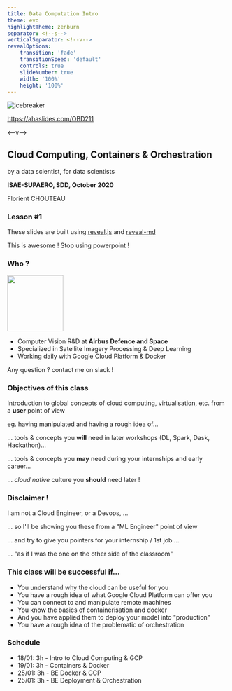```yaml
---
title: Data Computation Intro
theme: evo
highlightTheme: zenburn
separator: <!--s-->
verticalSeparator: <!--v-->
revealOptions:
    transition: 'fade'
    transitionSpeed: 'default'
    controls: true
    slideNumber: true
    width: '100%'
    height: '100%'
---
```


![icebreaker](https://i.imgur.com/wLSuwQQ.gif)

https://ahaslides.com/OBD211

<--v-->

## Cloud Computing, Containers & Orchestration

by a data scientist, for data scientists

**ISAE-SUPAERO, SDD, October 2020**

Florient CHOUTEAU

<!--v-->
<!-- .slide: data-background="http://i.giphy.com/90F8aUepslB84.gif" -->

### Lesson #1

These slides are built using [reveal.js](https://revealjs.com) and [reveal-md](
https://github.com/webpro/reveal-md)

This is awesome ! Stop using powerpoint !

<!--v-->

### Who ?

<img src="static/img/ads_logo.jpg" alt="" width="128px" height="128px" style="background:none; border:none; box-shadow:none;"/>

- Computer Vision R&D at **Airbus Defence and Space**
- Specialized in Satellite Imagery Processing & Deep Learning
- Working daily with Google Cloud Platform & Docker

Any question ? contact me on slack !

<!--v-->

### Objectives of this class

Introduction to global concepts of cloud computing, virtualisation, etc. from a **user** point of view

<!--v-->

eg. having manipulated and having a rough idea of...

... tools & concepts you **will** need in later workshops (DL, Spark, Dask, Hackathon)...

... tools & concepts you **may** need during your internships and early career...

... *cloud native* culture you **should** need later !

<!--v-->

### Disclaimer !

I am not a Cloud Engineer, or a Devops,  ... <!-- .element: class="fragment" data-fragment-index="1" -->

... so I'll be showing you these from a "ML Engineer" point of view  <!-- .element: class="fragment" data-fragment-index="2" -->

... and try to give you pointers for your internship / 1st job ...  <!-- .element: class="fragment" data-fragment-index="3" -->

... "as if I was the one on the other side of the classroom" <!-- .element: class="fragment" data-fragment-index="4" -->

<!--v-->

### This class will be successful if...

- You understand why the cloud can be useful for you <!-- .element: class="fragment" data-fragment-index="1" -->
- You have a rough idea of what Google Cloud Platform can offer you <!-- .element: class="fragment" data-fragment-index="2" -->
- You can connect to and manipulate remote machines <!-- .element: class="fragment" data-fragment-index="3" -->
- You know the basics of containerisation and docker <!-- .element: class="fragment" data-fragment-index="4" -->
- And you have applied them to deploy your model into "production" <!-- .element: class="fragment" data-fragment-index="5" -->
- You have a rough idea of the problematic of orchestration <!-- .element: class="fragment" data-fragment-index="6" -->

<!--v-->

### Schedule

- 18/01: 3h - Intro to Cloud Computing & GCP
- 19/01: 3h - Containers & Docker
- 25/01: 3h - BE Docker & GCP
- 25/01: 3h - BE Deployment & Orchestration
